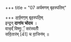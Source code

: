 +++
title = "07 अर्यमणम् बृहस्पतिम्"

+++
अ॒र्य॒मण॒म् बृह॒स्पति॒म्  
इन्द्र॒न् **दाना॑य चोदय** ।  
वाच॒व्ँ विष्णु॒ँ॒ सर॑स्वतीँ  
सवि॒तार॑म् [41] च वा॒जिन॑म्  ॥